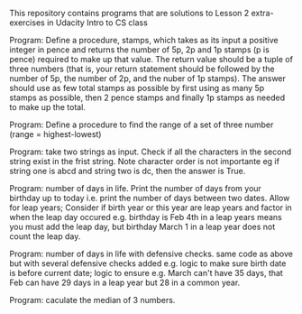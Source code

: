 This repository contains programs that are solutions to  Lesson 2 extra-exercises in Udacity Intro to CS class

Program:
Define a procedure, stamps, which takes as its input a positive integer in  pence and returns the number of 5p, 2p and 1p stamps (p is pence) required   to make up that value. The return value should be a tuple of three numbers  (that is, your return statement should be followed by the number of 5p, the number of 2p, and the nuber of 1p stamps). The answer should use as few total stamps as possible by first using as  many 5p stamps as possible, then 2 pence stamps and finally 1p stamps as  needed to make up the total. 

Program:
Define a procedure to find the range of a set of three number (range = highest-lowest)

Program:
take two strings as input. Check if all the characters in the second string exist in the frist string. Note character order is not importante eg if string one is abcd and string two is dc, then the answer is True. 

Program: 
number of days in life. Print the number of days from your birthday up to today i.e. print the number of days between two dates. Allow for leap years; Consider if birth year or this year are leap years and factor in when the leap day occured e.g. birthday is Feb 4th in a leap years means you must add the leap day, but birthday March 1 in a leap year does not count the leap day.

Program: 
number of days in life with defensive checks.  same code as above but with several defensive checks added e.g. logic to make sure birth date is before current date; logic to ensure e.g. March can't have 35 days, that Feb can have 29 days in a leap year but 28 in a common year. 

Program: 
caculate the median of 3 numbers.
